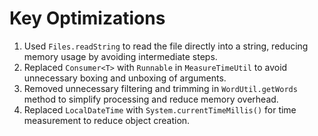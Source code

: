 # Key Optimizations

1. Used `Files.readString` to read the file directly into a string, reducing memory usage by avoiding intermediate steps.
2. Replaced `Consumer<T>` with `Runnable` in `MeasureTimeUtil` to avoid unnecessary boxing and unboxing of arguments.
3. Removed unnecessary filtering and trimming in `WordUtil.getWords` method to simplify processing and reduce memory overhead.
4. Replaced `LocalDateTime` with `System.currentTimeMillis()` for time measurement to reduce object creation.